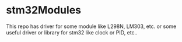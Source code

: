 # stm32Modules
This repo has driver for some module like L298N, LM303, etc. or some useful driver or library for stm32 like clock or PID, etc..

